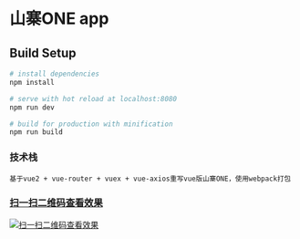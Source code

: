 # 山寨ONE app


## Build Setup

``` bash
# install dependencies
npm install

# serve with hot reload at localhost:8080
npm run dev

# build for production with minification
npm run build
```

### 技术栈
```
基于vue2 + vue-router + vuex + vue-axios重写vue版山寨ONE，使用webpack打包
```
### [扫一扫二维码查看效果](http://123.206.179.42/#/)
 [![扫一扫二维码查看效果](http://qr.api.cli.im/qr?data=http%253A%252F%252F123.206.179.42%252F%2523%252F&level=H&transparent=false&bgcolor=%23ffffff&forecolor=%23000000&blockpixel=12&marginblock=1&logourl=&size=280&kid=cliim&key=a2a6d13d1fef5416c050059623937743)](http://123.206.179.42/#/)